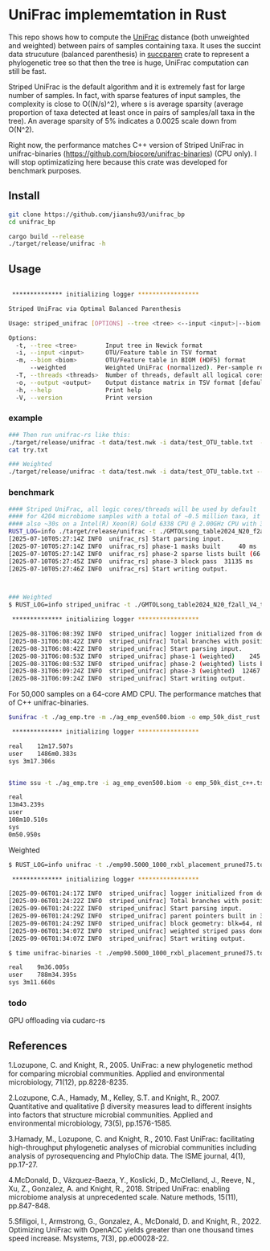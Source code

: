 # UniFrac implememtation in Rust

This repo shows how to compute the [UniFrac](https://en.wikipedia.org/wiki/UniFrac) distance (both unweighted and weighted) between pairs of samples containing taxa. 
It uses the succint data strucuture (balanced parenthesis) in [succparen](https://github.com/sile/succparen.git) crate to represent a phylogenetic tree so that then the tree is huge, UniFrac computation can still be fast.

Striped UniFrac is the default algorithm and it is extremely fast for large number of samples. In fact, with sparse features of input samples, the complexity is close to O((N/s)^2), where s is average sparsity (average proportion of taxa detected at least once in pairs of samples/all taxa in the tree). An average sparsity of 5% indicates a 0.0025 scale down from O(N^2). 

Right now, the performance matches C++ version of Striped UniFrac in unifrac-binaries (https://github.com/biocore/unifrac-binaries) (CPU only). I will stop optimizatizing here because this crate was developed for benchmark purposes.


## Install
```bash
git clone https://github.com/jianshu93/unifrac_bp
cd unifrac_bp

cargo build --release
./target/release/unifrac -h
```

## Usage 
```bash

 ************** initializing logger *****************

Striped UniFrac via Optimal Balanced Parenthesis

Usage: striped_unifrac [OPTIONS] --tree <tree> <--input <input>|--biom <biom>>

Options:
  -t, --tree <tree>        Input tree in Newick format
  -i, --input <input>      OTU/Feature table in TSV format
  -m, --biom <biom>        OTU/Feature table in BIOM (HDF5) format
      --weighted           Weighted UniFrac (normalized). Per-sample relative abundances will be used
  -T, --threads <threads>  Number of threads, default all logical cores
  -o, --output <output>    Output distance matrix in TSV format [default: unifrac.tsv]
  -h, --help               Print help
  -V, --version            Print version
```

### example
```bash
### Then run unifrac-rs like this:
./target/release/unifrac -t data/test.nwk -i data/test_OTU_table.txt  -o try.txt
cat try.txt

### Weighted 
./target/release/unifrac -t data/test.nwk -i data/test_OTU_table.txt --weighted  -o try.txt
```


### benchmark


```bash
#### Striped UniFrac, all logic cores/threads will be used by default
#### for 4204 microbiome samples with a total of ~0.5 million taxa, it took only ~30s on a M4 Max CPU. 
#### also ~30s on a Intel(R) Xeon(R) Gold 6338 CPU @ 2.00GHz CPU with 32 cores
RUST_LOG=info ./target/release/unifrac -t ./GMTOLsong_table2024_N20_f2all_V4_table.nwk -m ./GMTOLsong_table2024_N20_f2all_V4_filt.biom -o GMTOLsong_dist_rs_biom.tsv
[2025-07-10T05:27:14Z INFO  unifrac_rs] Start parsing input.
[2025-07-10T05:27:14Z INFO  unifrac_rs] phase-1 masks built     40 ms
[2025-07-10T05:27:14Z INFO  unifrac_rs] phase-2 sparse lists built (66 strips)
[2025-07-10T05:27:45Z INFO  unifrac_rs] phase-3 block pass  31135 ms
[2025-07-10T05:27:46Z INFO  unifrac_rs] Start writing output.



### Weighted
$ RUST_LOG=info striped_unifrac -t ./GMTOLsong_table2024_N20_f2all_V4_table.nwk -m ./GMTOLsong_table2024_N20_f2all_V4_filt.biom --weighted -o GMTOLsong_dist_weighted_rs.tsv

 ************** initializing logger *****************

[2025-08-31T06:08:39Z INFO  striped_unifrac] logger initialized from default environment
[2025-08-31T06:08:42Z INFO  striped_unifrac] Total branches with positive length: 1039642
[2025-08-31T06:08:42Z INFO  striped_unifrac] Start parsing input.
[2025-08-31T06:08:53Z INFO  striped_unifrac] phase-1 (weighted)    245 ms
[2025-08-31T06:08:53Z INFO  striped_unifrac] phase-2 (weighted) lists built (62 strips)
[2025-08-31T06:09:24Z INFO  striped_unifrac] phase-3 (weighted)  12467 ms
[2025-08-31T06:09:24Z INFO  striped_unifrac] Start writing output.

```

For 50,000 samples on a 64-core AMD CPU. The performance matches that of C++ unifrac-binaries.
```bash
$unifrac -t ./ag_emp.tre -m ./ag_emp_even500.biom -o emp_50k_dist_rust.tsv

 ************** initializing logger *****************

real	12m17.507s
user	1486m0.383s
sys	3m17.306s


$time ssu -t ./ag_emp.tre -i ag_emp_even500.biom -o emp_50k_dist_c++.tsv -m unweighted

real
13m43.239s
user
108m10.510s
sys
0m50.950s

```

Weighted


```bash
$ RUST_LOG=info unifrac -t ./emp90.5000_1000_rxbl_placement_pruned75.tog.tre -m ./emp.90.min25.deblur.withtax.withtree.even1k.biom --weighted -o emp.90.weighted.simd.tsv

 ************** initializing logger *****************

[2025-09-06T01:24:17Z INFO  striped_unifrac] logger initialized from default environment
[2025-09-06T01:24:22Z INFO  striped_unifrac] Total branches with positive length: 953222
[2025-09-06T01:24:22Z INFO  striped_unifrac] Start parsing input.
[2025-09-06T01:24:29Z INFO  striped_unifrac] parent pointers built in 3 ms
[2025-09-06T01:24:29Z INFO  striped_unifrac] block geometry: blk=64, nblk=393, threads=128
[2025-09-06T01:34:07Z INFO  striped_unifrac] weighted striped pass done in 577646 ms
[2025-09-06T01:34:07Z INFO  striped_unifrac] Start writing output.

```

```bash
$ time unifrac-binaries -t ./emp90.5000_1000_rxbl_placement_pruned75.tog.tre -i ./emp.90.min25.deblur.withtax.withtree.even1k.biom -m weighted_normalized -o emp.90.weighted.C++.tsv

real	9m36.005s
user	788m34.395s
sys	3m11.660s

```

### todo

GPU offloading via cudarc-rs

## References
1.Lozupone, C. and Knight, R., 2005. UniFrac: a new phylogenetic method for comparing microbial communities. Applied and environmental microbiology, 71(12), pp.8228-8235.

2.Lozupone, C.A., Hamady, M., Kelley, S.T. and Knight, R., 2007. Quantitative and qualitative β diversity measures lead to different insights into factors that structure microbial communities. Applied and environmental microbiology, 73(5), pp.1576-1585.

3.Hamady, M., Lozupone, C. and Knight, R., 2010. Fast UniFrac: facilitating high-throughput phylogenetic analyses of microbial communities including analysis of pyrosequencing and PhyloChip data. The ISME journal, 4(1), pp.17-27.

4.McDonald, D., Vázquez-Baeza, Y., Koslicki, D., McClelland, J., Reeve, N., Xu, Z., Gonzalez, A. and Knight, R., 2018. Striped UniFrac: enabling microbiome analysis at unprecedented scale. Nature methods, 15(11), pp.847-848.

5.Sfiligoi, I., Armstrong, G., Gonzalez, A., McDonald, D. and Knight, R., 2022. Optimizing UniFrac with OpenACC yields greater than one thousand times speed increase. Msystems, 7(3), pp.e00028-22.
